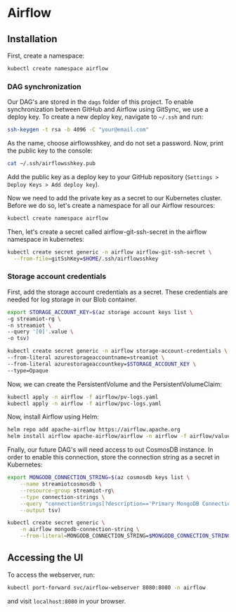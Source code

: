 # Airflow

## Installation

First, create a namespace:

```sh
kubectl create namespace airflow
```

### DAG synchronization

Our DAG's are stored in the `dags` folder of this project. To enable synchronization between GitHub and Airflow using GitSync,
we use a deploy key. To create a new deploy key, navigate to `~/.ssh` and run:

```sh
ssh-keygen -t rsa -b 4096 -C "your@email.com"
```

As the name, choose airflowsshkey, and do not set a password. Now, print the public key to the console:

```sh
cat ~/.ssh/airflowsshkey.pub
```

Add the public key as a deploy key to your GitHub repository (`Settings > Deploy Keys > Add deploy key`).

Now we need to add the private key as a secret to our Kubernetes cluster. Before we do so, let's create a namespace
for all our Airflow resources:

```sh
kubectl create namespace airflow
```

Then, let's create a secret called airflow-git-ssh-secret in the airflow namespace in kubernetes:

```sh
kubectl create secret generic -n airflow airflow-git-ssh-secret \
  --from-file=gitSshKey=$HOME/.ssh/airflowsshkey
```

### Storage account credentials

First, add the storage account credentials as a secret. These credentials are needed for log storage in our Blob container.

```sh
export STORAGE_ACCOUNT_KEY=$(az storage account keys list \
-g streamiot-rg \
-n streamiot \
--query '[0]'.value \
-o tsv)

kubectl create secret generic -n airflow storage-account-credentials \
--from-literal azurestorageaccountname=streamiot \
--from-literal azurestorageaccountkey=$STORAGE_ACCOUNT_KEY \
--type=Opaque
```

Now, we can create the PersistentVolume and the PersistentVolumeClaim:

```sh
kubectl apply -n airflow -f airflow/pv-logs.yaml
kubectl apply -n airflow -f airflow/pvc-logs.yaml
```

Now, install Airflow using Helm:

```sh
helm repo add apache-airflow https://airflow.apache.org
helm install airflow apache-airflow/airflow -n airflow -f airflow/values.yaml --debug
```

Fnally, our future DAG's will need access to out CosmosDB instance. In order to enable this connection, store the connection string as a secret in Kubernetes:


```sh
export MONGODB_CONNECTION_STRING=$(az cosmosdb keys list \
    --name streamiotcosmosdb \
    --resource-group streamiot-rg\
    --type connection-strings \
    --query "connectionStrings[?description=='Primary MongoDB Connection String'].connectionString" \
    --output tsv)

kubectl create secret generic \
    -n airflow mongodb-connection-string \
    --from-literal=MONGODB_CONNECTION_STRING=$MONGODB_CONNECTION_STRING
```

## Accessing the UI

To access the webserver, run:

```sh
kubectl port-forward svc/airflow-webserver 8080:8080 -n airflow
```

and visit `localhost:8080` in your browser.
